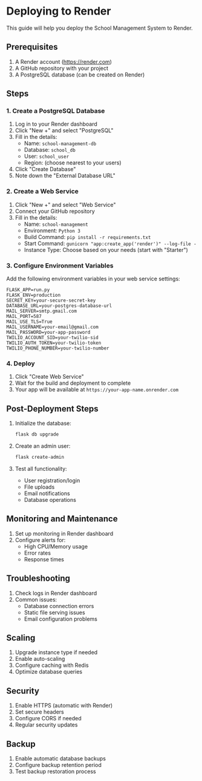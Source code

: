# Deploying to Render

This guide will help you deploy the School Management System to Render.

## Prerequisites

1. A Render account (https://render.com)
2. A GitHub repository with your project
3. A PostgreSQL database (can be created on Render)

## Steps

### 1. Create a PostgreSQL Database

1. Log in to your Render dashboard
2. Click "New +" and select "PostgreSQL"
3. Fill in the details:
   - Name: `school-management-db`
   - Database: `school_db`
   - User: `school_user`
   - Region: (choose nearest to your users)
4. Click "Create Database"
5. Note down the "External Database URL"

### 2. Create a Web Service

1. Click "New +" and select "Web Service"
2. Connect your GitHub repository
3. Fill in the details:
   - Name: `school-management`
   - Environment: `Python 3`
   - Build Command: `pip install -r requirements.txt`
   - Start Command: `gunicorn "app:create_app('render')" --log-file -`
   - Instance Type: Choose based on your needs (start with "Starter")

### 3. Configure Environment Variables

Add the following environment variables in your web service settings:

```
FLASK_APP=run.py
FLASK_ENV=production
SECRET_KEY=your-secure-secret-key
DATABASE_URL=your-postgres-database-url
MAIL_SERVER=smtp.gmail.com
MAIL_PORT=587
MAIL_USE_TLS=True
MAIL_USERNAME=your-email@gmail.com
MAIL_PASSWORD=your-app-password
TWILIO_ACCOUNT_SID=your-twilio-sid
TWILIO_AUTH_TOKEN=your-twilio-token
TWILIO_PHONE_NUMBER=your-twilio-number
```

### 4. Deploy

1. Click "Create Web Service"
2. Wait for the build and deployment to complete
3. Your app will be available at `https://your-app-name.onrender.com`

## Post-Deployment Steps

1. Initialize the database:
   ```bash
   flask db upgrade
   ```

2. Create an admin user:
   ```bash
   flask create-admin
   ```

3. Test all functionality:
   - User registration/login
   - File uploads
   - Email notifications
   - Database operations

## Monitoring and Maintenance

1. Set up monitoring in Render dashboard
2. Configure alerts for:
   - High CPU/Memory usage
   - Error rates
   - Response times

## Troubleshooting

1. Check logs in Render dashboard
2. Common issues:
   - Database connection errors
   - Static file serving issues
   - Email configuration problems

## Scaling

1. Upgrade instance type if needed
2. Enable auto-scaling
3. Configure caching with Redis
4. Optimize database queries

## Security

1. Enable HTTPS (automatic with Render)
2. Set secure headers
3. Configure CORS if needed
4. Regular security updates

## Backup

1. Enable automatic database backups
2. Configure backup retention period
3. Test backup restoration process 